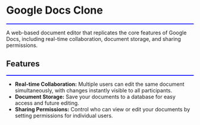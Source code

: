 # Google Docs Clone
<div style="border-top: 2px solid blue;"></div>

A web-based document editor that replicates the core features of Google Docs, including real-time collaboration, document storage, and sharing permissions.

## Features
<div style="border-top: 2px solid blue;"></div>

- **Real-time Collaboration:** Multiple users can edit the same document simultaneously, with changes instantly visible to all participants.
- **Document Storage:** Save your documents to a database for easy access and future editing.
- **Sharing Permissions:** Control who can view or edit your documents by setting permissions for individual users.
